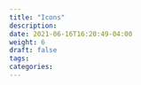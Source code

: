 ```yaml
---
title: "Icons"
description:
date: 2021-06-16T16:20:49-04:00
weight: 6
draft: false
tags:
categories:
---
```


